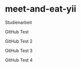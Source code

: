 meet-and-eat-yii
================

Studienarbeit

GitHub Test

GitHub Test 2

GitHub Test 3

GitHub Test 4